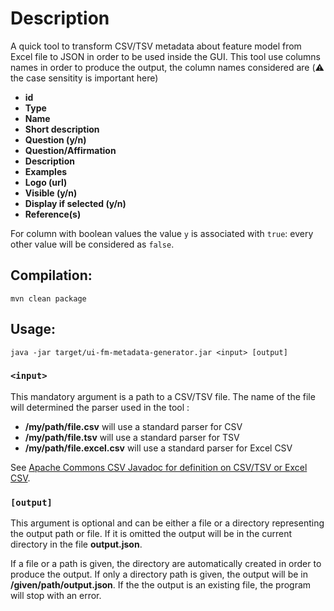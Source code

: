 # Description
A quick tool to transform CSV/TSV metadata about feature model from Excel file to JSON in order to be used inside the GUI. 
This tool use columns names in order to produce the output, the column names considered are (:warning: the case sensitity is important here)
* **id**
* **Type**
* **Name**
* **Short description**
* **Question (y/n)**
* **Question/Affirmation**
* **Description**
* **Examples**
* **Logo (url)**
* **Visible (y/n)**
* **Display if selected (y/n)**
* **Reference(s)**

For column with boolean values the value `y` is associated with `true`: every other value will be considered as `false`.

## Compilation: 
`mvn clean package`

## Usage:
`java -jar target/ui-fm-metadata-generator.jar <input> [output]`

### `<input>`

This mandatory argument is a path to a CSV/TSV file.
The name of the file will determined the parser used in the tool : 
* **/my/path/file.csv** will use a standard parser for CSV
* **/my/path/file.tsv** will use a standard parser for TSV 
* **/my/path/file.excel.csv** will use a standard parser for Excel CSV

See [Apache Commons CSV Javadoc for definition on CSV/TSV or Excel CSV](https://commons.apache.org/proper/commons-csv/archives/1.2/apidocs/org/apache/commons/csv/CSVFormat.html).

### `[output]`

This argument is optional and can be either a file or a directory representing the output path or file.
If it is omitted the output will be in the current directory in the file **output.json**.

If a file or a path is given, the directory are automatically created in order to produce the output.
If only a directory path is given, the output will be in **/given/path/output.json**.
If the the output is an existing file, the program will stop with an error.
